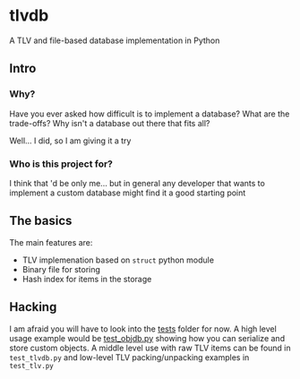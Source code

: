 # tlvdb

A TLV and file-based database implementation in Python

## Intro
### Why?

Have you ever asked how difficult is to implement a database?
What are the trade-offs? Why isn't a database out there that fits all?

Well... I did, so I am giving it a try

### Who is this project for?

I think that 'd be only me... but in general any developer that wants to
implement a custom database might find it a good starting point

## The basics

The main features are:

- TLV implemenation based on `struct` python module
- Binary file for storing
- Hash index for items in the storage

## Hacking

I am afraid you will have to look into the [tests](tests) folder for now. A high
level usage example would be [test_objdb.py](tests/test_objdb.py) showing how
you can serialize and store custom objects. A middle level use with raw TLV items
can be found in `test_tlvdb.py` and low-level TLV packing/unpacking examples in
`test_tlv.py`
